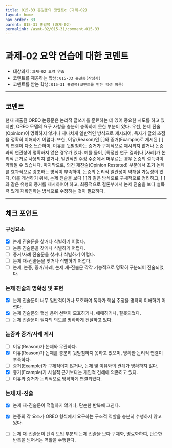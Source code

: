 ```yaml
---
title: 015-33 홍길동의 코멘트c (과제-02) 
layout: home
nav_order: 33
parent: 015-31 홍길북 (과제-02)
permalink: /asmt-02/015-31/comment-015-33
---
```


# 과제-02 요약 연습에 대한 코멘트

- 대상과제: `과제-02 요약 연습`
- 코멘트를 제공하는 학생: `015-33 홍길동(작성자)` 
- 코멘트를 받는 학생: `015-31 홍길북(코멘트를 받는 학생 이름)` 

---

## 코멘트

현재 제출된 OREO 논증문은 논리적 글쓰기를 훈련하는 데 있어 중요한 시도를 하고 있지만, OREO 모델의 요구 사항을 충분히 충족하지 못한 부분이 있다. 우선, 논제 진술(Opinion)이 명확하지 않거나 지나치게 일반적인 방식으로 제시되어, 독자가 글의 초점을 정확히 이해하기 어렵다. 또한, 이유(Reason)인 [ ]와 증거(Example)로 제시된 [ ]의 연결이 다소 느슨하며, 이유를 뒷받침하는 증거가 구체적으로 제시되지 않거나 논증과의 연관성이 명확하지 않은 경우가 있다. 예를 들어, [특정한 연구 결과]나 [사례]가 논리적 근거로 사용되지 않거나, 일반적인 주장 수준에서 머무르는 경우 논증의 설득력이 약화될 수 있습니다. 마지막으로, 의견 재진술(Opinion Restated) 부분에서 초기 논제를 효과적으로 강조하는 방식이 부족하여, 논증의 논리적 일관성이 약해질 가능성이 있다. 이를 개선하기 위해, 논제 진술을 보다 [ ]와 같은 방식으로 구체적으로 정리하고, [ ]와 같은 유형의 증거를 제시하여야 하고, 최종적으로 결론부에서 논제 진술을 보다 설득력 있게 재확인하는 방식으로 수정하는 것이 필요하다.  

---

## 체크 포인트

### **구성요소**
- [x] 논제 진술문을 찾거나 식별하기 어렵다.
- [ ] 논증 진술문을 찾거나 식별하기 어렵다.
- [ ] 증거/사례 진술문을 찾거나 식별하기 어렵다.
- [ ] 논제 재-진술문을 찾거나 식별하기 어렵다.
- [ ] 논제, 논증, 증거/사례, 논제 재-진술문 각각 기능적으로 명확히 구분되어 진술되었다.

### **논제 진술의 명확성 및 표현**  
- [x] 논제 진술문이 너무 일반적이거나 모호하여 독자가 핵심 주장을 명확히 이해하기 어렵다.  
- [x] 논제 진술문의 핵심 용어 선택이 모호하거나, 애매하거나, 잘못되었다.  
- [ ] 논제 진술문이 필자의 의도를 명확하게 전달하고 있다.  

### **논증과 증거/사례 제시**  
- [ ] 이유(Reason)가 논제와 무관하다.
- [x] 이유(Reason)가 논제를 충분히 뒷받침하지 못하고 있으며, 명확한 논리적 연결이 부족하다.  
- [ ] 증거(Example)가 구체적이지 않거나, 논제 및 이유와의 관계가 명확하지 않다. 
- [x] 증거(Example)가 사실적 근거보다는 개인적 견해에 의존하고 있다.  
- [ ] 이유와 증거가 논리적으로 명확하게 연결되었다.  

### **논제 재-진술**  
- [x] 논제 재-진술문이 적절하지 않거나, 단순한 반복에 그친다.   
- [x] 논증의 각 요소가 OREO 형식에서 요구하는 구조적 역할을 충분히 수행하지 않고 있다.  
- [ ] 논제 재-진술문이 단락 도입 부분의 논제 진술을 보다 구체화, 명료화하여, 단순한 반복을 넘어서는 역할을 수행한다.  

